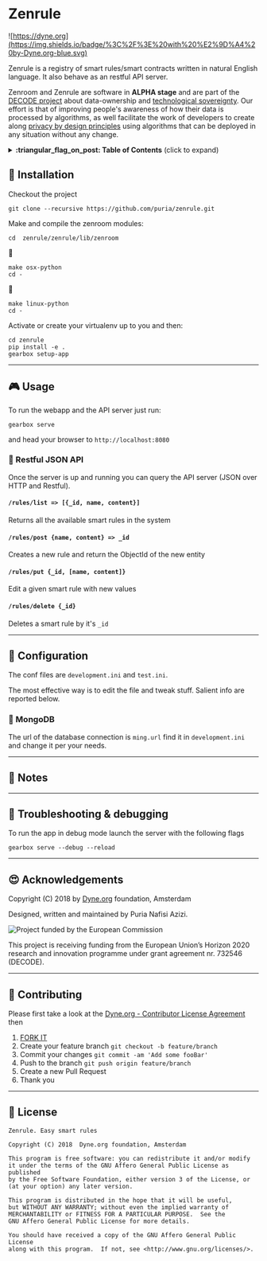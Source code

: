 # Zenrule
![https://dyne.org](https://img.shields.io/badge/%3C%2F%3E%20with%20%E2%9D%A4%20by-Dyne.org-blue.svg)

Zenrule is a registry of smart rules/smart contracts written in natural English language. It also behave as an restful API
server.

Zenroom and Zenrule are software in **ALPHA stage** and are part of the [DECODE project](https://decodeproject.eu) about data-ownership and [technological sovereignty](https://www.youtube.com/watch?v=RvBRbwBm_nQ). Our effort is that of improving people's awareness of how their data is processed by algorithms, as well facilitate the work of developers to create along [privacy by design principles](https://decodeproject.eu/publications/privacy-design-strategies-decode-architecture) using algorithms that can be deployed in any situation without any change.

<details>
 <summary><strong>:triangular_flag_on_post: Table of Contents</strong> (click to expand)</summary>

* [Installation](#floppy_disk-installation)
* [Usage](#video_game-usage)
* [Configuration](#wrench-configuration)
* [Notes](#memo-notes)
* [Troubleshooting & debugging](#bug-troubleshooting--debugging)
* [Acknowledgements](#heart_eyes-acknowledgements)
* [Contributing](#busts_in_silhouette-contributing)
* [License](#briefcase-license)
</details>

## :floppy_disk: Installation

Checkout the project

    git clone --recursive https://github.com/puria/zenrule.git

Make and compile the zenroom modules:

    cd  zenrule/zenrule/lib/zenroom

:apple:

    make osx-python
    cd -

:penguin:

    make linux-python
    cd -

Activate or create your virtualenv up to you and then:

    cd zenrule
    pip install -e .
    gearbox setup-app

***
## :video_game: Usage

To run the webapp and the API server just run:

    gearbox serve

and head your browser to `http://localhost:8080`

### :shell: Restful JSON API 

Once the server is up and running you can query the API server (JSON over HTTP and Restful).

#### `/rules/list => [{_id, name, content}]`
Returns all the available smart rules in the system

#### `/rules/post {name, content} => _id`
Creates a new rule and return the ObjectId of the new entity

#### `/rules/put {_id, [name, content]}`
Edit a given smart rule with new values

#### `/rules/delete {_id}`
Deletes a smart rule by it's `_id`


***
## :wrench: Configuration

The conf files are `development.ini` and `test.ini`.

The most effective way is to edit the file and tweak stuff. Salient info are reported below.

### :leaves: MongoDB 

The url of the database connection is `ming.url` find it in `development.ini` and change it per your needs.

***
## :memo: Notes

***
## :bug: Troubleshooting & debugging

To run the app in debug mode launch the server with the following flags

    gearbox serve --debug --reload


***
## :heart_eyes: Acknowledgements

Copyright (C) 2018 by [Dyne.org](https://www.dyne.org) foundation, Amsterdam

Designed, written and maintained by Puria Nafisi Azizi.

<img src="https://zenroom.dyne.org/img/ec_logo.png" class="pic" alt="Project funded by the European Commission">

This project is receiving funding from the European Union’s Horizon 2020 research and innovation programme under grant agreement nr. 732546 (DECODE).

***
## :busts_in_silhouette: Contributing

Please first take a look at the [Dyne.org - Contributor License Agreement](CONTRIBUTING.md) then

1. [FORK IT](https://github.com/puria/zenrule/fork)
1. Create your feature branch `git checkout -b feature/branch`
1. Commit your changes `git commit -am 'Add some fooBar'`
1. Push to the branch `git push origin feature/branch`
1. Create a new Pull Request
1. Thank you

***
## :briefcase: License

    Zenrule. Easy smart rules

    Copyright (C) 2018  Dyne.org foundation, Amsterdam

    This program is free software: you can redistribute it and/or modify
    it under the terms of the GNU Affero General Public License as published
    by the Free Software Foundation, either version 3 of the License, or
    (at your option) any later version.

    This program is distributed in the hope that it will be useful,
    but WITHOUT ANY WARRANTY; without even the implied warranty of
    MERCHANTABILITY or FITNESS FOR A PARTICULAR PURPOSE.  See the
    GNU Affero General Public License for more details.

    You should have received a copy of the GNU Affero General Public License
    along with this program.  If not, see <http://www.gnu.org/licenses/>.
